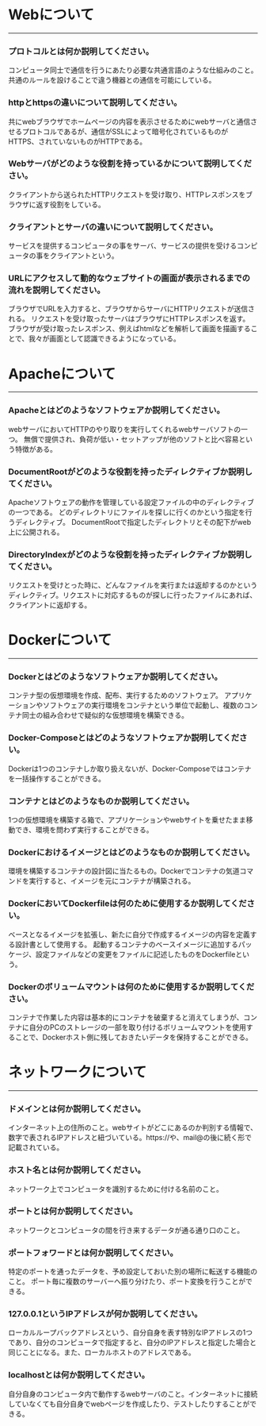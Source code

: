 # Webについて
---
### プロトコルとは何か説明してください。
コンピュータ同士で通信を行うにあたり必要な共通言語のような仕組みのこと。
共通のルールを設けることで違う機器との通信を可能にしている。


### httpとhttpsの違いについて説明してください。
共にwebブラウザでホームページの内容を表示させるためにwebサーバと通信させるプロトコルであるが、通信がSSLによって暗号化されているものがHTTPS、されていないものがHTTPである。


### Webサーバがどのような役割を持っているかについて説明してください。
クライアントから送られたHTTPリクエストを受け取り、HTTPレスポンスをブラウザに返す役割をしている。


### クライアントとサーバの違いについて説明してください。
サービスを提供するコンピュータの事をサーバ、サービスの提供を受けるコンピュータの事をクライアントという。


### URLにアクセスして動的なウェブサイトの画面が表示されるまでの流れを説明してください。
ブラウザでURLを入力すると、ブラウザからサーバにHTTPリクエストが送信される。
リクエストを受け取ったサーバはブラウザにHTTPレスポンスを返す。
ブラウザが受け取ったレスポンス、例えばhtmlなどを解析して画面を描画することで、我々が画面として認識できるようになっている。



# Apacheについて
---
### Apacheとはどのようなソフトウェアか説明してください。
webサーバにおいてHTTPのやり取りを実行してくれるwebサーバソフトの一つ。
無償で提供され、負荷が低い・セットアップが他のソフトと比べ容易という特徴がある。


### DocumentRootがどのような役割を持ったディレクティブか説明してください。
Apacheソフトウェアの動作を管理している設定ファイルの中のディレクティブの一つである。
どのディレクトリにファイルを探しに行くのかという指定を行うディレクティブ。
DocumentRootで指定したディレクトリとその配下がweb上に公開される。


### DirectoryIndexがどのような役割を持ったディレクティブか説明してください。
リクエストを受けとった時に、どんなファイルを実行または返却するのかというディレクティブ。リクエストに対応するものが探しに行ったファイルにあれば、クライアントに返却する。




# Dockerについて
---
### Dockerとはどのようなソフトウェアか説明してください。
コンテナ型の仮想環境を作成、配布、実行するためのソフトウェア。
アプリケーションやソフトウェアの実行環境をコンテナという単位で起動し、複数のコンテナ同士の組み合わせで疑似的な仮想環境を構築できる。


### Docker-Composeとはどのようなソフトウェアか説明してください。
Dockerは1つのコンテナしか取り扱えないが、Docker-Composeではコンテナを一括操作することができる。


### コンテナとはどのようなものか説明してください。
1つの仮想環境を構築する箱で、アプリケーションやwebサイトを乗せたまま移動でき、環境を問わず実行することができる。


### Dockerにおけるイメージとはどのようなものか説明してください。
環境を構築するコンテナの設計図に当たるもの。Dockerでコンテナの気道コマンドを実行すると、イメージを元にコンテナが構築される。


### DockerにおいてDockerfileは何のために使用するか説明してください。
ベースとなるイメージを拡張し、新たに自分で作成するイメージの内容を定義する設計書として使用する。
起動するコンテナのベースイメージに追加するパッケージ、設定ファイルなどの変更をファイルに記述したものをDockerfileという。


### Dockerのボリュームマウントは何のために使用するか説明してください。
コンテナで作業した内容は基本的にコンテナを破棄すると消えてしまうが、コンテナに自分のPCのストレージの一部を取り付けるボリュームマウントを使用することで、Dockerホスト側に残しておきたいデータを保持することができる。



# ネットワークについて
---
### ドメインとは何か説明してください。
インターネット上の住所のこと。webサイトがどこにあるのか判別する情報で、数字で表されるIPアドレスと紐づいている。https://や、mail@の後に続く形で記載されている。


### ホスト名とは何か説明してください。
ネットワーク上でコンピュータを識別するために付ける名前のこと。


### ポートとは何か説明してください。
ネットワークとコンピュータの間を行き来するデータが通る通り口のこと。


### ポートフォワードとは何か説明してください。
特定のポートを通ったデータを、予め設定しておいた別の場所に転送する機能のこと。
ポート毎に複数のサーバーへ振り分けたり、ポート変換を行うことができる。


### 127.0.0.1というIPアドレスが何か説明してください。
ローカルループバックアドレスという、自分自身を表す特別なIPアドレスの1つであり、自分のコンピュータで指定すると、自分のIPアドレスと指定した場合と同じことになる。また、ローカルホストのアドレスである。


### localhostとは何か説明してください。
自分自身のコンピュータ内で動作するwebサーバのこと。インターネットに接続していなくても自分自身でwebページを作成したり、テストしたりすることができる。



